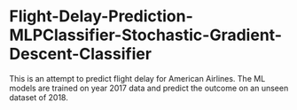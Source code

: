# Flight-Delay-Prediction-MLPClassifier-Stochastic-Gradient-Descent-Classifier
This is an attempt to predict flight delay for American Airlines. The ML models are trained on year 2017 data and predict the outcome on an unseen dataset of 2018.  
